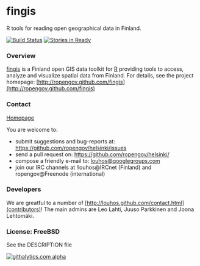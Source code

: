 fingis
======

R tools for reading open geographical data in Finland.

[![Build Status](https://api.travis-ci.org/rOpenGov/fingis.png)](https://travis-ci.org/rOpenGov/fingis)
[![Stories in Ready](https://badge.waffle.io/ropengov/fingis.png?label=TODO)](http://waffle.io/ropengov/fingis)


### Overview

  [fingis](http://ropengov.github.com/fingis) is a Finland open GIS
  data toolkit for [R](http://www.r-project.org) providing tools to
  access, analyze and visualize spatial data from Finland. For details,
  see the project homepage:
  [http://ropengov.github.com/fingis](http://ropengov.github.com/fingis)


### Contact
  
  [Homepage](http://ropengov.github.com/contact.html)

  You are welcome to:
  
  * submit suggestions and bug-reports at: https://github.com/ropengov/helsinki/issues
  * send a pull request on: https://github.com/ropengov/helsinki/
  * compose a friendly e-mail to: louhos@googlegroups.com
  * join our IRC channels at !louhos@IRCnet (Finland) and ropengov@Freenode (international)

### Developers

  We are greatful to a number of
  [http://louhos.github.com/contact.html](contributors)! The main
  admins are Leo Lahti, Juuso Parkkinen and Joona Lehtomäki.

### License: FreeBSD

  See the DESCRIPTION file
  
[![githalytics.com alpha](https://cruel-carlota.pagodabox.com/fdfcd0ee746a540299b8f7be2833b93f "githalytics.com")](http://githalytics.com/ropengov/helsinki)

